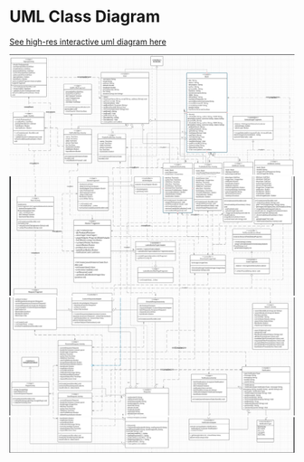 # UML Class Diagram
[See high-res interactive uml diagram here](https://lucid.app/invitations/accept/84c94ad2-c633-4f2c-9eba-239c9fac0ff5)

<img src="finaluml1.png" />
<img src="finaluml2.png" />
<img src="finaluml3.png" />
<img src="finaluml4.png" />

